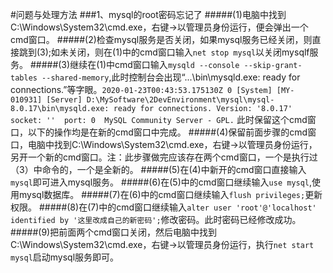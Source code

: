 #问题与处理方法
###1、mysql的root密码忘记了
#####(1)电脑中找到C:\Windows\System32\cmd.exe，右键->以管理员身份运行，便会弹出一个cmd窗口。
#####(2)检查mysql服务是否关闭，如果mysql服务已经关闭，则直接跳到(3);如未关闭，则在(1)中的cmd窗口输入`net stop mysql`以关闭mysqlf服务。
#####(3)继续在(1)中cmd窗口输入`mysqld --console --skip-grant-tables --shared-memory`,此时控制台会出现“...\bin\mysqld.exe: ready for connections.”等字眼。`2020-01-23T00:43:53.175130Z 0 [System] [MY-010931] [Server] D:\MySoftware\2DevEnvironment\mysql\mysql-8.0.17\bin\mysqld.exe: ready for connections. Version: '8.0.17'  socket: ''  port: 0  MySQL Community Server - GPL.`  此时保留这个cmd窗口，以下的操作均是在新的cmd窗口中完成。
#####(4)保留前面步骤的cmd窗口，电脑中找到C:\Windows\System32\cmd.exe，右键->以管理员身份运行，另开一个新的cmd窗口。注：此步骤做完应该存在两个cmd窗口，一个是执行过（3）中命令的，一个是全新的。
#####(5)在(4)中新开的cmd窗口直接输入`mysql`即可进入mysql服务。
#####(6)在(5)中的cmd窗口继续输入`use mysql`,使用mysql数据库。
#####(7)在(6)中的cmd窗口继续输入`flush privileges;`更新权限。
#####(8)在(7)中的cmd窗口继续输入`alter user 'root'@'localhost' identified by '这里改成自己的新密码';`修改密码。此时密码已经修改成功。
#####(9)把前面两个cmd窗口关闭，然后电脑中找到C:\Windows\System32\cmd.exe，右键->以管理员身份运行，执行`net start mysql`启动mysql服务即可。
                                                                           
